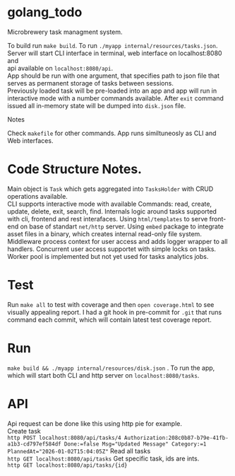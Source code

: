 # golang_todo

Microbrewery task managment system.

To build run `make build`. To run `./myapp internal/resources/tasks.json`. Server will start CLI interface in terminal, web interface on localhost:8080 and  
api available on `localhost:8080/api`.  
App should be run with one argument, that specifies path to json file that serves as permanent storage of tasks between sessions.  
Previously loaded task will be pre-loaded into an app and app will run in interactive mode with a number commands available. After `exit` command issued all in-memory state will be dumped into `disk.json` file.

Notes

Check `makefile` for other commands.
App runs similtuneosly as CLI and Web interfaces.


# Code Structure Notes.

Main object is `Task` which gets aggregated into `TasksHolder` with CRUD operations available.  
CLI supports interactive mode with available Commands: read, create, update, delete, exit, search, find.
Internals logic around tasks supported with cli, frontend and rest interafaces.
Using `html/templates` to serve front-end on base of standart `net/http` server.
Using `embed` package to integrate asset files in a binary, which creates internal read-only file system.
Middleware process context for user access and adds logger wrapper to all handlers. 
Concurrent user access supportet with simple locks on tasks. 
Worker pool is implemented but not yet used for tasks analytics jobs.

# Test
Run `make all` to test with coverage and then `open coverage.html` to see visually appealing report.
I had a git hook in pre-commit for `.git` that runs command each commit, which will contain latest test coverage report.

# Run 
`make build && ./myapp internal/resources/disk.json` . 
To run the app, which will start both CLI and http server on `localhost:8080/tasks`.

# API
Api request can be done like this using http pie for example.   
Create task   
`http POST localhost:8080/api/tasks/4 Authorization:208c0b87-b79e-41fb-a1b3-cd797ef584df Done:=false Msg="Updated Message" Category:=1 PlannedAt="2026-01-02T15:04:05Z"`
Read all tasks  
`http GET localhost:8080/api/tasks`
Get specific task, ids are ints.  
`http GET localhost:8080/api/tasks/{id}`

